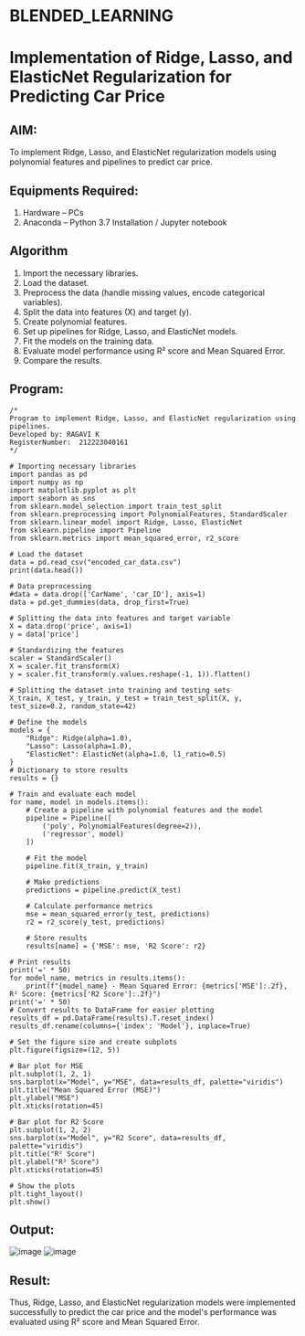 # BLENDED_LEARNING
# Implementation of Ridge, Lasso, and ElasticNet Regularization for Predicting Car Price

## AIM:
To implement Ridge, Lasso, and ElasticNet regularization models using polynomial features and pipelines to predict car price.

## Equipments Required:
1. Hardware – PCs
2. Anaconda – Python 3.7 Installation / Jupyter notebook

## Algorithm
1. Import the necessary libraries.
2. Load the dataset.
3. Preprocess the data (handle missing values, encode categorical variables).
4. Split the data into features (X) and target (y).
5. Create polynomial features.
6. Set up pipelines for Ridge, Lasso, and ElasticNet models.
7. Fit the models on the training data.
8. Evaluate model performance using R² score and Mean Squared Error.
9. Compare the results.

## Program:
```
/*
Program to implement Ridge, Lasso, and ElasticNet regularization using pipelines.
Developed by: RAGAVI K
RegisterNumber:  212223040161
*/

# Importing necessary libraries
import pandas as pd
import numpy as np
import matplotlib.pyplot as plt
import seaborn as sns
from sklearn.model_selection import train_test_split
from sklearn.preprocessing import PolynomialFeatures, StandardScaler
from sklearn.linear_model import Ridge, Lasso, ElasticNet
from sklearn.pipeline import Pipeline
from sklearn.metrics import mean_squared_error, r2_score

# Load the dataset
data = pd.read_csv("encoded_car_data.csv")
print(data.head())

# Data preprocessing
#data = data.drop(['CarName', 'car_ID'], axis=1)
data = pd.get_dummies(data, drop_first=True)

# Splitting the data into features and target variable
X = data.drop('price', axis=1)
y = data['price']

# Standardizing the features
scaler = StandardScaler()
X = scaler.fit_transform(X)
y = scaler.fit_transform(y.values.reshape(-1, 1)).flatten()

# Splitting the dataset into training and testing sets
X_train, X_test, y_train, y_test = train_test_split(X, y, test_size=0.2, random_state=42)

# Define the models
models = {
    "Ridge": Ridge(alpha=1.0),
    "Lasso": Lasso(alpha=1.0),
    "ElasticNet": ElasticNet(alpha=1.0, l1_ratio=0.5)
}
# Dictionary to store results
results = {}

# Train and evaluate each model
for name, model in models.items():
    # Create a pipeline with polynomial features and the model
    pipeline = Pipeline([
        ('poly', PolynomialFeatures(degree=2)),
        ('regressor', model)
    ])

    # Fit the model
    pipeline.fit(X_train, y_train)

    # Make predictions
    predictions = pipeline.predict(X_test)

    # Calculate performance metrics
    mse = mean_squared_error(y_test, predictions)
    r2 = r2_score(y_test, predictions)

    # Store results
    results[name] = {'MSE': mse, 'R2 Score': r2}

# Print results
print('=' * 50)
for model_name, metrics in results.items():
    print(f"{model_name} - Mean Squared Error: {metrics['MSE']:.2f}, R² Score: {metrics['R2 Score']:.2f}")
print('=' * 50)
# Convert results to DataFrame for easier plotting
results_df = pd.DataFrame(results).T.reset_index()
results_df.rename(columns={'index': 'Model'}, inplace=True)

# Set the figure size and create subplots
plt.figure(figsize=(12, 5))

# Bar plot for MSE
plt.subplot(1, 2, 1)
sns.barplot(x="Model", y="MSE", data=results_df, palette="viridis")
plt.title("Mean Squared Error (MSE)")
plt.ylabel("MSE")
plt.xticks(rotation=45)

# Bar plot for R2 Score
plt.subplot(1, 2, 2)
sns.barplot(x="Model", y="R2 Score", data=results_df, palette="viridis")
plt.title("R² Score")
plt.ylabel("R² Score")
plt.xticks(rotation=45)

# Show the plots
plt.tight_layout()
plt.show()
```

## Output:

![image](https://github.com/user-attachments/assets/0d8c06b7-39bc-4330-bef4-8b6ccdfd6629)
![image](https://github.com/user-attachments/assets/22df6eb8-f23e-48a1-ae0f-ebf630c40a08)

## Result:
Thus, Ridge, Lasso, and ElasticNet regularization models were implemented successfully to predict the car price and the model's performance was evaluated using R² score and Mean Squared Error.
